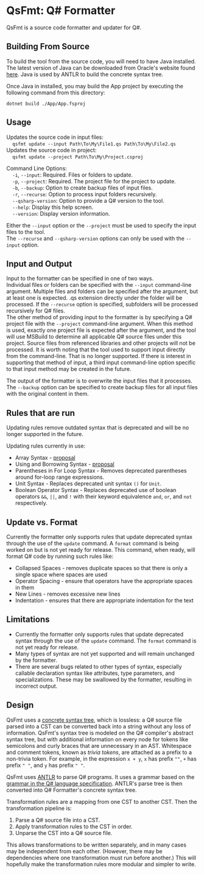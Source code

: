 ﻿# QsFmt: Q# Formatter

QsFmt is a source code formatter and updater for Q#.

## Building From Source

To build the tool from the source code, you will need to have Java installed. The latest version of
Java can be downloaded from Oracle's website found [here](https://www.oracle.com/java/technologies/downloads/).
Java is used by ANTLR to build the concrete syntax tree.

Once Java in installed, you may build the App project by executing the following command from this directory:
```
dotnet build ./App/App.fsproj
```

## Usage

Updates the source code in input files:  
&nbsp;&nbsp;&nbsp;&nbsp;`qsfmt update --input Path\To\My\File1.qs Path\To\My\File2.qs`  
Updates the source code in project:  
&nbsp;&nbsp;&nbsp;&nbsp;`qsfmt update --project Path\To\My\Project.csproj`

Command Line Options:  
&nbsp;&nbsp;&nbsp;&nbsp;`-i`, `--input`: Required. Files or folders to update.  
&nbsp;&nbsp;&nbsp;&nbsp;`-p`, `--project`: Required. The project file for the project to update.  
&nbsp;&nbsp;&nbsp;&nbsp;`-b`, `--backup`: Option to create backup files of input files.  
&nbsp;&nbsp;&nbsp;&nbsp;`-r`, `--recurse`: Option to process input folders recursively.  
&nbsp;&nbsp;&nbsp;&nbsp;`--qsharp-version`: Option to provide a Q# version to the tool.  
&nbsp;&nbsp;&nbsp;&nbsp;`--help`: Display this help screen.  
&nbsp;&nbsp;&nbsp;&nbsp;`--version`: Display version information.

Either the `--input` option or the `--project` must be used to specify the input files to the tool.  
The `--recurse` and `--qsharp-version` options can only be used with the `--input` option.

## Input and Output
Input to the formatter can be specified in one of two ways.  
Individual files or folders can be specified with the `--input` command-line argument.
Multiple files and folders can be specified after the argument, but at least one is expected.
.qs extension directly under the folder will be processed. If the `--recurse` option is
specified, subfolders will be processed recursively for Q# files.  
The other method of providing input to the formatter is by specifying a Q# project file
with the `--project` command-line argument. When this method is used, exactly one project file
is expected after the argument, and the tool will use MSBuild to determine all applicable Q# source
files under this project. Source files from referenced libraries and other projects will not be processed.
It is worth noting that the tool used to support input directly from the command-line. That is no
longer supported. If there is interest in supporting that method of input, a third input command-line
option specific to that input method may be created in the future.

The output of the formatter is to overwrite the input files that it processes. The `--backup`
option can be specified to create backup files for all input files with the original content in them.

## Rules that are run

Updating rules remove outdated syntax that is deprecated and will be no longer supported in the future.

Updating rules currently in use:
 - Array Syntax - [proposal](https://github.com/microsoft/qsharp-language/blob/main/Approved/2-enhanced-array-literals.md)
 - Using and Borrowing Syntax - [proposal](https://github.com/microsoft/qsharp-language/blob/main/Approved/1-implicitly-scoped-qubit-allocation.md)
 - Parentheses in For Loop Syntax - Removes deprecated parentheses around for-loop range expressions.
 - Unit Syntax - Replaces deprecated unit syntax `()` for `Unit`.
 - Boolean Operator Syntax - Replaces deprecated use of boolean operators `&&`, `||`, and `!` with
   their keyword equivalence `and`, `or`, and `not` respectively.

## Update vs. Format

Currently the formatter only supports rules that update deprecated syntax
through the use of the `update` command. A `format` command is being worked on
but is not yet ready for release. This command, when ready, will format Q#
code by running such rules like:
 - Collapsed Spaces - removes duplicate spaces so that there is only a single space where spaces are used
 - Operator Spacing - ensure that operators have the appropriate spaces in them
 - New Lines - removes excessive new lines
 - Indentation - ensures that there are appropriate indentation for the text

## Limitations

- Currently the formatter only supports rules that update deprecated syntax through
  the use of the `update` command. The `format` command is not yet ready for release.
- Many types of syntax are not yet supported and will remain unchanged by the formatter.
- There are several bugs related to other types of syntax, especially callable declaration syntax like
  attributes, type parameters, and specializations. These may be swallowed by the formatter,
  resulting in incorrect output.

## Design

QsFmt uses a [concrete syntax tree](https://en.wikipedia.org/wiki/Parse_tree), which is lossless: a
Q# source file parsed into a CST can be converted back into a string without any loss of information.
QsFmt's syntax tree is modeled on the Q# compiler's abstract syntax tree, but with additional
information on every node for tokens like semicolons and curly braces that are unnecessary in an AST.
Whitespace and comment tokens, known as *trivia tokens*, are attached as a prefix to a non-trivia token.
For example, in the expression `x + y`, `x` has prefix `""`, `+` has prefix `" "`, and `y` has
prefix `" "`.

QsFmt uses [ANTLR](https://www.antlr.org/) to parse Q# programs.
It uses a grammar based on the [grammar in the Q# language specification](https://github.com/microsoft/qsharp-language/tree/main/Specifications/Language/5_Grammar).
ANTLR's parse tree is then converted into Q# Formatter's concrete syntax tree.

Transformation rules are a mapping from one CST to another CST.
Then the transformation pipeline is:

1. Parse a Q# source file into a CST.
2. Apply transformation rules to the CST in order.
3. Unparse the CST into a Q# source file.

This allows transformations to be written separately, and in many cases may be independent from each other.
(However, there may be dependencies where one transformation must run before another.)
This will hopefully make the transformation rules more modular and simpler to write.
